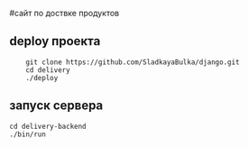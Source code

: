 #сайт по доствке продуктов 


## deploy проекта 

        git clone https://github.com/SladkayaBulka/django.git
        cd delivery 
        ./deploy
## запуск сервера 

    cd delivery-backend
    ./bin/run